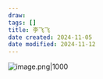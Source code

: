 ```yaml
---
draw:
tags: []
title: 李飞飞
date created: 2024-11-05
date modified: 2024-11-12
---
```


![image.png|1000](https://imagehosting4picgo.oss-cn-beijing.aliyuncs.com/imagehosting/fix-dir%2Fpicgo%2Fpicgo-clipboard-images%2F2024%2F11%2F05%2F00-57-55-5b70127abb42115378c1a4d1633cd3f8-202411050057922-cef58a.png)
